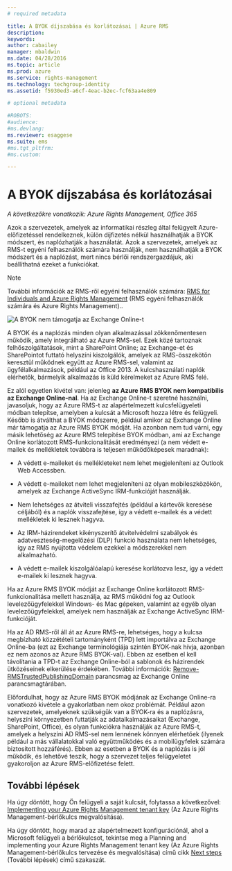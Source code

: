 ```yaml
---
# required metadata

title: A BYOK díjszabása és korlátozásai | Azure RMS
description:
keywords:
author: cabailey
manager: mbaldwin
ms.date: 04/28/2016
ms.topic: article
ms.prod: azure
ms.service: rights-management
ms.technology: techgroup-identity
ms.assetid: f5930ed3-a6cf-4eac-b2ec-fcf63aa4e809

# optional metadata

#ROBOTS:
#audience:
#ms.devlang:
ms.reviewer: esaggese
ms.suite: ems
#ms.tgt_pltfrm:
#ms.custom:

---
```


# A BYOK díjszabása és korlátozásai

*A következőkre vonatkozik: Azure Rights Management, Office 365*


Azok a szervezetek, amelyek az informatikai részleg által felügyelt Azure-előfizetéssel rendelkeznek, külön díjfizetés nélkül használhatják a BYOK módszert, és naplózhatják a használatát. Azok a szervezetek, amelyek az RMS-t egyéni felhasználók számára használják, nem használhatják a BYOK módszert és a naplózást, mert nincs bérlői rendszergazdájuk, aki beállíthatná ezeket a funkciókat.


> [!NOTE]
> További információk az RMS-ről egyéni felhasználók számára: [RMS for Individuals and Azure Rights Management](../understand-explore/rms-for-individuals.md) (RMS egyéni felhasználók számára és Azure Rights Management)..

![A BYOK nem támogatja az Exchange Online-t](../media/RMS_BYOK_noExchange.png)

A BYOK és a naplózás minden olyan alkalmazással zökkenőmentesen működik, amely integrálható az Azure RMS-sel. Ezek közé tartoznak felhőszolgáltatások, mint a SharePoint Online; az Exchange-et és SharePointot futtató helyszíni kiszolgálók, amelyek az RMS-összekötőn keresztül működnek együtt az Azure RMS-sel, valamint az ügyfélalkalmazások, például az Office 2013. A kulcshasználati naplók elérhetők, bármelyik alkalmazás is küld kérelmeket az Azure RMS felé.

Ez alól egyetlen kivétel van: jelenleg **az Azure RMS BYOK nem kompatibilis az Exchange Online-nal**.  Ha az Exchange Online-t szeretné használni, javasoljuk, hogy az Azure RMS-t az alapértelmezett kulcsfelügyeleti módban telepítse, amelyben a kulcsát a Microsoft hozza létre és felügyeli. Később is átválthat a BYOK módszerre, például amikor az Exchange Online már támogatja az Azure RMS BYOK módját. Ha azonban nem tud várni, egy másik lehetőség az Azure RMS telepítése BYOK módban, ami az Exchange Online korlátozott RMS-funkcionalitását eredményezi (a nem védett e-mailek és mellékletek továbbra is teljesen működőképesek maradnak):

-   A védett e-maileket és mellékleteket nem lehet megjeleníteni az Outlook Web Accessben.

-   A védett e-maileket nem lehet megjeleníteni az olyan mobileszközökön, amelyek az Exchange ActiveSync IRM-funkcióját használják.

-   Nem lehetséges az átviteli visszafejtés (például a kártevők keresése céljából) és a naplók visszafejtése, így a védett e-mailek és a védett mellékletek ki lesznek hagyva.

-   Az IRM-házirendeket kikényszerítő átvitelvédelmi szabályok és adatveszteség-megelőzési (DLP) funkció használata nem lehetséges, így az RMS nyújtotta védelem ezekkel a módszerekkel nem alkalmazható.

-   A védett e-mailek kiszolgálóalapú keresése korlátozva lesz, így a védett e-mailek ki lesznek hagyva.

Ha az Azure RMS BYOK módját az Exchange Online korlátozott RMS-funkcionalitása mellett használja, az RMS működni fog az Outlook levelezőügyfelekkel Windows- és Mac gépeken, valamint az egyéb olyan levelezőügyfelekkel, amelyek nem használják az Exchange ActiveSync IRM-funkcióját.

Ha az AD RMS-ről áll át az Azure RMS-re, lehetséges, hogy a kulcsa megbízható közzétételi tartományként (TPD) lett importálva az Exchange Online-ba (ezt az Exchange terminológiája szintén BYOK-nak hívja, azonban ez nem azonos az Azure RMS BYOK-val). Ebben az esetben el kell távolítania a TPD-t az Exchange Online-ból a sablonok és házirendek ütközéseinek elkerülése érdekében. További információk: [Remove-RMSTrustedPublishingDomain](https://technet.microsoft.com/library/jj200720%28v=exchg.150%29.aspx) parancsmag az Exchange Online parancsmagtárában.

Előfordulhat, hogy az Azure RMS BYOK módjának az Exchange Online-ra vonatkozó kivétele a gyakorlatban nem okoz problémát. Például azon szervezetek, amelyeknek szükségük van a BYOK-ra és a naplózásra, helyszíni környezetben futtatják az adatalkalmazásaikat (Exchange, SharePoint, Office), és olyan funkciókra használják az Azure RMS-t, amelyek a helyszíni AD RMS-sel nem lennének könnyen elérhetőek (ilyenek például a más vállalatokkal való együttműködés és a mobilügyfelek számára biztosított hozzáférés). Ebben az esetben a BYOK és a naplózás is jól működik, és lehetővé teszik, hogy a szervezet teljes felügyeletet gyakoroljon az Azure RMS-előfizetése felett.

## További lépések

Ha úgy döntött, hogy Ön felügyeli a saját kulcsát, folytassa a következővel: [Implementing your Azure Rights Management tenant key](plan-implement-tenant-key.md#implementing-your-azure-rights-management-tenant-key) (Az Azure Rights Management-bérlőkulcs megvalósítása).

Ha úgy döntött, hogy marad az alapértelmezett konfigurációnál, ahol a Microsoft felügyeli a bérlőkulcsot, tekintse meg a Planning and implementing your Azure Rights Management tenant key (Az Azure Rights Management-bérlőkulcs tervezése és megvalósítása) című cikk [Next steps](plan-implement-tenant-key.md#next-steps) (További lépések) című szakaszát.



<!--HONumber=Apr16_HO4-->


